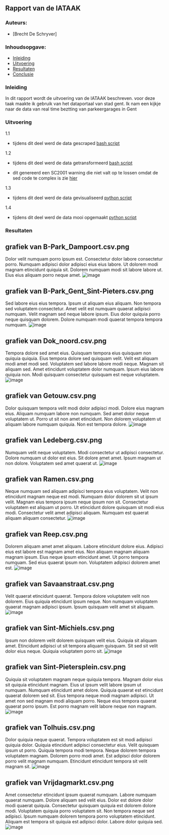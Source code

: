 ## Rapport van de IATAAK
### Auteurs:
 - [Brecht De Schryver]
### Inhoudsopgave:
 - [Inleiding](#inleiding)
 - [Uitvoering](#uitvoering)
 - [Resultaten](#resultaten)
 - [Conclusie](#conclusie)
### Inleiding
In dit rapport wordt de uitvoering van de IATAAK beschreven. voor deze taak maakte ik gebruik van het dataportaal van stad gent. Ik nam een kijkje naar de data van real time beztting van parkeergarages in Gent
### Uitvoering
1.1
 - tijdens dit deel werd de data gescraped
[bash script](https://github.com/BrechtDeSchryver/iataak/blob/main/scripts/webscraper.sh)

1.2
 - tijdens dit deel werd de data getransformeerd
[bash script](https://github.com/BrechtDeSchryver/iataak/blob/main/scripts/transform.sh)

 - dit genereerd een SC2001 warning die niet valt op te lossen omdat de sed code te complex is zie [hier](https://www.shellcheck.net/wiki/SC2001)

1.3
 - tijdens dit deel werd de data gevisualiseerd
[python script](https://github.com/BrechtDeSchryver/iataak/blob/main/scripts/raport.py)

1.4
 - tijdens dit deel werd de data mooi opgemaakt
[python script](https://github.com/BrechtDeSchryver/iataak/blob/main/scripts/report.py)
### Resultaten
## grafiek van B-Park_Dampoort.csv.png
Dolor velit numquam porro ipsum est. Consectetur dolor labore consectetur porro. Numquam adipisci dolor adipisci eius eius labore. Ut dolorem modi magnam etincidunt quiquia sit. Dolorem numquam modi sit labore labore ut. Eius eius aliquam porro neque amet.
![image](https://github.com/BrechtDeSchryver/iataak/blob/main/csvimage/B-Park_Dampoort.csv.png)
## grafiek van B-Park_Gent_Sint-Pieters.csv.png
Sed labore eius eius tempora. Ipsum ut aliquam eius aliquam. Non tempora sed voluptatem consectetur. Amet velit est numquam quaerat adipisci numquam. Velit magnam sed neque labore ipsum. Eius dolor quiquia porro neque quisquam dolorem. Dolore numquam modi quaerat tempora tempora numquam.
![image](https://github.com/BrechtDeSchryver/iataak/blob/main/csvimage/B-Park_Gent_Sint-Pieters.csv.png)
## grafiek van Dok_noord.csv.png
Tempora dolore sed amet eius. Quisquam tempora eius quisquam non quiquia quiquia. Eius tempora dolore sed quisquam velit. Velit est aliquam modi amet modi sed. Voluptatem sed labore labore modi neque. Magnam sit aliquam sed. Amet etincidunt voluptatem dolor numquam. Ipsum eius labore quiquia non. Modi quisquam consectetur quisquam est neque voluptatem.
![image](https://github.com/BrechtDeSchryver/iataak/blob/main/csvimage/Dok_noord.csv.png)
## grafiek van Getouw.csv.png
Dolor quisquam tempora velit modi dolor adipisci modi. Dolore eius magnam eius. Aliquam numquam labore non numquam. Sed amet dolor neque voluptatem ut. Porro ut sit non amet etincidunt. Non dolorem voluptatem ut aliquam labore numquam quiquia. Non est tempora dolore.
![image](https://github.com/BrechtDeSchryver/iataak/blob/main/csvimage/Getouw.csv.png)
## grafiek van Ledeberg.csv.png
Numquam velit neque voluptatem. Modi consectetur ut adipisci consectetur. Dolore numquam ut dolor est eius. Sit dolore amet amet. Ipsum magnam ut non dolore. Voluptatem sed amet quaerat ut.
![image](https://github.com/BrechtDeSchryver/iataak/blob/main/csvimage/Ledeberg.csv.png)
## grafiek van Ramen.csv.png
Neque numquam sed aliquam adipisci tempora eius voluptatem. Velit non etincidunt magnam neque est modi. Numquam dolor dolorem sit ut ipsum velit. Magnam eius tempora ipsum neque ipsum non sit. Consectetur voluptatem est aliquam ut porro. Ut etincidunt dolore quisquam sit modi eius modi. Consectetur velit amet adipisci aliquam. Numquam est quaerat aliquam aliquam consectetur.
![image](https://github.com/BrechtDeSchryver/iataak/blob/main/csvimage/Ramen.csv.png)
## grafiek van Reep.csv.png
Dolorem aliquam amet amet aliquam. Labore etincidunt dolore eius. Adipisci eius est labore est magnam amet eius. Non aliquam magnam aliquam magnam ipsum. Eius neque ipsum etincidunt amet. Ut porro tempora numquam. Sed eius quaerat ipsum non. Voluptatem adipisci dolorem amet est.
![image](https://github.com/BrechtDeSchryver/iataak/blob/main/csvimage/Reep.csv.png)
## grafiek van Savaanstraat.csv.png
Velit quaerat etincidunt quaerat. Tempora dolore voluptatem velit non dolorem. Eius quiquia etincidunt ipsum neque. Non numquam voluptatem quaerat magnam adipisci ipsum. Ipsum quisquam velit amet sit aliquam.
![image](https://github.com/BrechtDeSchryver/iataak/blob/main/csvimage/Savaanstraat.csv.png)
## grafiek van Sint-Michiels.csv.png
Ipsum non dolorem velit dolorem quisquam velit eius. Quiquia sit aliquam amet. Etincidunt adipisci ut sit tempora aliquam quisquam. Sit sed sit velit dolor eius neque. Quiquia voluptatem porro sit.
![image](https://github.com/BrechtDeSchryver/iataak/blob/main/csvimage/Sint-Michiels.csv.png)
## grafiek van Sint-Pietersplein.csv.png
Quiquia sit voluptatem magnam neque quiquia tempora. Magnam dolor eius sit quiquia etincidunt magnam. Eius ut ipsum velit labore ipsum ut numquam. Numquam etincidunt amet dolore. Quiquia quaerat est etincidunt quaerat dolorem sed sit. Eius tempora neque modi magnam adipisci. Ut amet non sed magnam modi aliquam porro. Neque eius tempora quaerat quaerat porro ipsum. Est porro magnam velit labore neque non magnam.
![image](https://github.com/BrechtDeSchryver/iataak/blob/main/csvimage/Sint-Pietersplein.csv.png)
## grafiek van Tolhuis.csv.png
Dolor quiquia neque quaerat. Tempora voluptatem est sit modi adipisci quiquia dolor. Quiquia etincidunt adipisci consectetur eius. Velit quisquam ipsum ut porro. Quiquia tempora modi tempora. Neque dolorem tempora voluptatem magnam. Dolorem porro modi amet. Est adipisci dolor dolorem porro velit magnam numquam. Etincidunt etincidunt tempora sit velit magnam sit.
![image](https://github.com/BrechtDeSchryver/iataak/blob/main/csvimage/Tolhuis.csv.png)
## grafiek van Vrijdagmarkt.csv.png
Amet consectetur etincidunt ipsum quaerat numquam. Labore numquam quaerat numquam. Dolore aliquam sed velit eius. Dolor est dolore dolor modi quaerat quiquia. Consectetur quisquam quiquia est dolorem dolore modi. Voluptatem quiquia porro voluptatem sit. Non tempora neque sed adipisci. Ipsum numquam dolorem tempora porro voluptatem etincidunt. Aliquam est tempora sit quiquia est adipisci dolor. Labore dolor quiquia sed.
![image](https://github.com/BrechtDeSchryver/iataak/blob/main/csvimage/Vrijdagmarkt.csv.png)
